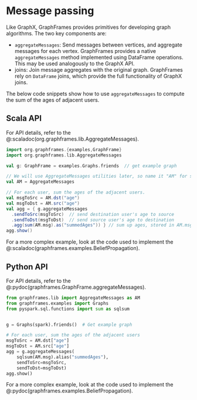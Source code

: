 # Message passing

Like GraphX, GraphFrames provides primitives for developing graph algorithms. The two key components are:

* `aggregateMessages`: Send messages between vertices, and aggregate messages for each vertex. GraphFrames provides a native `aggregateMessages` method implemented using DataFrame operations. This may be used analogously to the GraphX API.
* joins: Join message aggregates with the original graph. GraphFrames rely on `DataFrame` joins, which provide the full functionality of GraphX joins.

The below code snippets show how to use `aggregateMessages` to compute the sum of the ages of adjacent users.

## Scala API

For API details, refer to the @:scaladoc(org.graphframes.lib.AggregateMessages).

```scala
import org.graphframes.{examples,GraphFrame}
import org.graphframes.lib.AggregateMessages

val g: GraphFrame = examples.Graphs.friends  // get example graph

// We will use AggregateMessages utilities later, so name it "AM" for short.
val AM = AggregateMessages

// For each user, sum the ages of the adjacent users.
val msgToSrc = AM.dst("age")
val msgToDst = AM.src("age")
val agg = { g.aggregateMessages
  .sendToSrc(msgToSrc)  // send destination user's age to source
  .sendToDst(msgToDst)  // send source user's age to destination
  .agg(sum(AM.msg).as("summedAges")) } // sum up ages, stored in AM.msg column
agg.show()
```

For a more complex example, look at the code used to implement the @:scaladoc(graphframes.examples.BeliefPropagation).

## Python API

For API details, refer to the @:pydoc(graphframes.GraphFrame.aggregateMessages).

```python
from graphframes.lib import AggregateMessages as AM
from graphframes.examples import Graphs
from pyspark.sql.functions import sum as sqlsum


g = Graphs(spark).friends()  # Get example graph

# For each user, sum the ages of the adjacent users
msgToSrc = AM.dst["age"]
msgToDst = AM.src["age"]
agg = g.aggregateMessages(
    sqlsum(AM.msg).alias("summedAges"),
    sendToSrc=msgToSrc,
    sendToDst=msgToDst)
agg.show()
```

For a more complex example, look at the code used to implement the @:pydoc(graphframes.examples.BeliefPropagation).